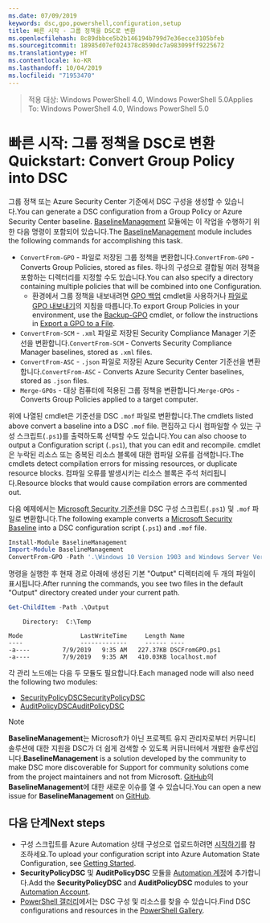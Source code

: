 ```yaml
---
ms.date: 07/09/2019
keywords: dsc,gpo,powershell,configuration,setup
title: 빠른 시작 - 그룹 정책을 DSC로 변환
ms.openlocfilehash: 8c89dbbce5b2b146194b799d7e36ecce3105bfeb
ms.sourcegitcommit: 18985d07ef024378c8590dc7a983099ff9225672
ms.translationtype: HT
ms.contentlocale: ko-KR
ms.lasthandoff: 10/04/2019
ms.locfileid: "71953470"
---
```

> <span data-ttu-id="cb8ec-103">적용 대상: Windows PowerShell 4.0, Windows PowerShell 5.0</span><span class="sxs-lookup"><span data-stu-id="cb8ec-103">Applies To: Windows PowerShell 4.0, Windows PowerShell 5.0</span></span>

# <a name="quickstart-convert-group-policy-into-dsc"></a><span data-ttu-id="cb8ec-104">빠른 시작: 그룹 정책을 DSC로 변환</span><span class="sxs-lookup"><span data-stu-id="cb8ec-104">Quickstart: Convert Group Policy into DSC</span></span>

<span data-ttu-id="cb8ec-105">그룹 정책 또는 Azure Security Center 기준에서 DSC 구성을 생성할 수 있습니다.</span><span class="sxs-lookup"><span data-stu-id="cb8ec-105">You can generate a DSC configuration from a Group Policy or Azure Security Center baseline.</span></span> <span data-ttu-id="cb8ec-106">[BaselineManagement](https://www.powershellgallery.com/packages/BaselineManagement) 모듈에는 이 작업을 수행하기 위한 다음 명령이 포함되어 있습니다.</span><span class="sxs-lookup"><span data-stu-id="cb8ec-106">The [BaselineManagement](https://www.powershellgallery.com/packages/BaselineManagement) module includes the following commands for accomplishing this task.</span></span>

- <span data-ttu-id="cb8ec-107">`ConvertFrom-GPO` - 파일로 저장된 그룹 정책을 변환합니다.</span><span class="sxs-lookup"><span data-stu-id="cb8ec-107">`ConvertFrom-GPO` - Converts Group Policies, stored as files.</span></span> <span data-ttu-id="cb8ec-108">하나의 구성으로 결합될 여러 정책을 포함하는 디렉터리를 지정할 수도 있습니다.</span><span class="sxs-lookup"><span data-stu-id="cb8ec-108">You can also specify a directory containing multiple policies that will be combined into one Configuration.</span></span>
  - <span data-ttu-id="cb8ec-109">환경에서 그룹 정책을 내보내려면 [GPO 백업](/powershell/module/grouppolicy/backup-gpo?view=win10-ps) cmdlet을 사용하거나 [파일로 GPO 내보내기](/microsoft-desktop-optimization-pack/agpm/export-a-gpo-to-a-file)의 지침을 따릅니다.</span><span class="sxs-lookup"><span data-stu-id="cb8ec-109">To export Group Policies in your environment, use the [Backup-GPO](/powershell/module/grouppolicy/backup-gpo?view=win10-ps) cmdlet, or follow the instructions in [Export a GPO to a File](/microsoft-desktop-optimization-pack/agpm/export-a-gpo-to-a-file).</span></span>
- <span data-ttu-id="cb8ec-110">`ConvertFrom-SCM` - `.xml` 파일로 저장된 Security Compliance Manager 기준선을 변환합니다.</span><span class="sxs-lookup"><span data-stu-id="cb8ec-110">`ConvertFrom-SCM` - Converts Security Compliance Manager baselines, stored as `.xml` files.</span></span>
- <span data-ttu-id="cb8ec-111">`ConvertFrom-ASC` - `.json` 파일로 저장된 Azure Security Center 기준선을 변환합니다.</span><span class="sxs-lookup"><span data-stu-id="cb8ec-111">`ConvertFrom-ASC` - Converts Azure Security Center baselines, stored as `.json` files.</span></span>
- <span data-ttu-id="cb8ec-112">`Merge-GPOs` - 대상 컴퓨터에 적용된 그룹 정책을 변환합니다.</span><span class="sxs-lookup"><span data-stu-id="cb8ec-112">`Merge-GPOs` - Converts Group Policies applied to a target computer.</span></span>

<span data-ttu-id="cb8ec-113">위에 나열된 cmdlet은 기준선을 DSC `.mof` 파일로 변환합니다.</span><span class="sxs-lookup"><span data-stu-id="cb8ec-113">The cmdlets listed above convert a baseline into a DSC `.mof` file.</span></span> <span data-ttu-id="cb8ec-114">편집하고 다시 컴파일할 수 있는 구성 스크립트(`.ps1`)를 출력하도록 선택할 수도 있습니다.</span><span class="sxs-lookup"><span data-stu-id="cb8ec-114">You can also choose to output a Configuration script (`.ps1`), that you can edit and recompile.</span></span> <span data-ttu-id="cb8ec-115">cmdlet은 누락된 리소스 또는 중복된 리소스 블록에 대한 컴파일 오류를 검색합니다.</span><span class="sxs-lookup"><span data-stu-id="cb8ec-115">The cmdlets detect compilation errors for missing resources, or duplicate resource blocks.</span></span> <span data-ttu-id="cb8ec-116">컴파일 오류를 발생시키는 리소스 블록은 주석 처리됩니다.</span><span class="sxs-lookup"><span data-stu-id="cb8ec-116">Resource blocks that would cause compilation errors are commented out.</span></span>

<span data-ttu-id="cb8ec-117">다음 예제에서는 [Microsoft Security 기준선](https://www.microsoft.com/en-us/download/details.aspx?id=55319)을 DSC 구성 스크립트(`.ps1`) 및 `.mof` 파일로 변환합니다.</span><span class="sxs-lookup"><span data-stu-id="cb8ec-117">The following example converts a [Microsoft Security Baseline](https://www.microsoft.com/en-us/download/details.aspx?id=55319) into a DSC configuration script (`.ps1`) and `.mof` file.</span></span>

```powershell
Install-Module BaselineManagement
Import-Module BaselineManagement
ConvertFrom-GPO -Path '.\Windows 10 Version 1903 and Windows Server Version 1903 Security Baseline\GPOs\' -OutputConfigurationScript
```

<span data-ttu-id="cb8ec-118">명령을 실행한 후 현재 경로 아래에 생성된 기본 "Output" 디렉터리에 두 개의 파일이 표시됩니다.</span><span class="sxs-lookup"><span data-stu-id="cb8ec-118">After running the commands, you see two files in the default "Output" directory created under your current path.</span></span>

```powershell
Get-ChildItem -Path .\Output
```

```Output
    Directory:  C:\Temp

Mode                LastWriteTime     Length Name
----                -------------     ------ ----
-a----         7/9/2019   9:35 AM   227.37KB DSCFromGPO.ps1
-a----         7/9/2019   9:35 AM   410.03KB localhost.mof
```

<span data-ttu-id="cb8ec-119">각 관리 노드에는 다음 두 모듈도 필요합니다.</span><span class="sxs-lookup"><span data-stu-id="cb8ec-119">Each managed node will also need the following two modules:</span></span>

- [<span data-ttu-id="cb8ec-120">SecurityPolicyDSC</span><span class="sxs-lookup"><span data-stu-id="cb8ec-120">SecurityPolicyDSC</span></span>](https://www.powershellgallery.com/packages/SecurityPolicyDsc)
- [<span data-ttu-id="cb8ec-121">AuditPolicyDSC</span><span class="sxs-lookup"><span data-stu-id="cb8ec-121">AuditPolicyDSC</span></span>](https://www.powershellgallery.com/packages/AuditPolicyDsc)

> [!NOTE]
> <span data-ttu-id="cb8ec-122">**BaselineManagement**는 Microsoft가 아닌 프로젝트 유지 관리자로부터 커뮤니티 솔루션에 대한 지원을 DSC가 더 쉽게 검색할 수 있도록 커뮤니터에서 개발한 솔루션입니다.</span><span class="sxs-lookup"><span data-stu-id="cb8ec-122">**BaselineManagement** is a solution developed by the community to make DSC more discoverable for Support for community solutions come from the project maintainers and not from Microsoft.</span></span> <span data-ttu-id="cb8ec-123">[GitHub](https://github.com/microsoft/BaselineManagement)의 **BaselineManagement**에 대한 새로운 이슈를 열 수 있습니다.</span><span class="sxs-lookup"><span data-stu-id="cb8ec-123">You can open a new issue for **BaselineManagement** on [GitHub](https://github.com/microsoft/BaselineManagement).</span></span>

## <a name="next-steps"></a><span data-ttu-id="cb8ec-124">다음 단계</span><span class="sxs-lookup"><span data-stu-id="cb8ec-124">Next steps</span></span>

- <span data-ttu-id="cb8ec-125">구성 스크립트를 Azure Automation 상태 구성으로 업로드하려면 [시작하기](/automation/automation-dsc-getting-started#importing-a-configuration-into-azure-automation)를 참조하세요.</span><span class="sxs-lookup"><span data-stu-id="cb8ec-125">To upload your configuration script into Azure Automation State Configuration, see [Getting Started](/automation/automation-dsc-getting-started#importing-a-configuration-into-azure-automation).</span></span>
- <span data-ttu-id="cb8ec-126">**SecurityPolicyDSC** 및 **AuditPolicyDSC** 모듈을 [Automation 계정](/azure/automation/shared-resources/modules)에 추가합니다.</span><span class="sxs-lookup"><span data-stu-id="cb8ec-126">Add the **SecurityPolicyDSC** and **AuditPolicyDSC** modules to your [Automation Account](/azure/automation/shared-resources/modules).</span></span>
- <span data-ttu-id="cb8ec-127">[PowerShell 갤러리](https://www.powershellgallery.com/)에서는 DSC 구성 및 리소스를 찾을 수 있습니다.</span><span class="sxs-lookup"><span data-stu-id="cb8ec-127">Find DSC configurations and resources in the [PowerShell Gallery](https://www.powershellgallery.com/).</span></span>
